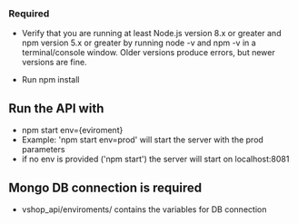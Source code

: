 ### Required

* Verify that you are running at least Node.js version 8.x or greater and npm version 5.x or greater by running node -v and npm -v in a terminal/console window. Older versions produce errors, but newer versions are fine.

* Run npm install

## Run the API with 

* npm start env={eviroment}
* Example: 'npm start env=prod' will start the server with the prod parameters
* if no env is provided ('npm start') the server will start on localhost:8081

## Mongo DB connection is required 

* vshop_api/enviroments/ contains the variables for DB connection